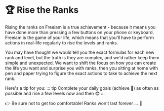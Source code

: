 # 🏆 Rise the Ranks

Rising the ranks on Freeiam is a true achievement - because it means you have done more than pressing a few buttons on your phone or keyboard. Freeiam is the game of your life, which means that you'll have to perform actions in real-life regularly to rise the levels and ranks.

You may have thought we would tell you the exact formulas for each new rank and level, but the truth is they are complex, and we'd rather keep them simple and unexpected. We want to shift the focus on how you can create the life you want and surprise you with ranks, then you sitting at home with pen and paper trying to figure the exact actions to take to achieve the next rank.

Here's a tip for you:
::: tip
Complete your daily goals (achieve 💯) as often as possible and rise a few levels now and then 😎
:::

👉 Be sure not to get too comfortable! Ranks won't last forever ... 👀
